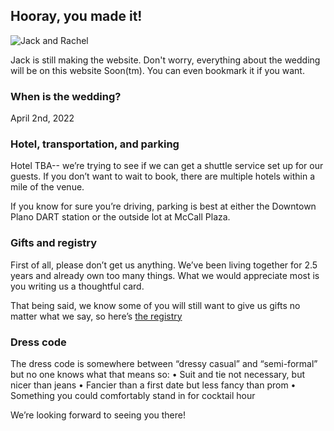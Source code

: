 ## Hooray, you made it!

![Jack and Rachel](/rachel-and-jack-wedding/assets/header.jpg)

Jack is still making the website. Don't worry, everything about the wedding will be on this website Soon(tm). You can even bookmark it if you want.

### When is the wedding?
April 2nd, 2022


### Hotel, transportation, and parking
Hotel TBA-- we’re trying to see if we can get a shuttle service set up for our guests. If you don’t want to wait to book, there are multiple hotels within a mile of the venue. 

If you know for sure you’re driving, parking is best at either the Downtown Plano DART station or the outside lot at McCall Plaza. 


### Gifts and registry
First of all, please don’t get us anything. We’ve been living together for 2.5 years and already own too many things. What we would appreciate most is you writing us a thoughtful card.

That being said, we know some of you will still want to give us gifts no matter what we say, so here’s [the registry](https://registry.theknot.com/jack-doan-april-2022-tx/50042705)


### Dress code
The dress code is somewhere between “dressy casual” and “semi-formal” but no one knows what that means so:
    • Suit and tie not necessary, but nicer than jeans
    • Fancier than a first date but less fancy than prom 
    • Something you could comfortably stand in for cocktail hour 


We’re looking forward to seeing you there! 
